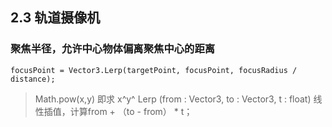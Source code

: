 ## 2.3 轨道摄像机
### 聚焦半径，允许中心物体偏离聚焦中心的距离
```
focusPoint = Vector3.Lerp(targetPoint, focusPoint, focusRadius / distance);
```



> Math.pow(x,y) 即求 x^y^ 
> Lerp (from : Vector3, to : Vector3, t : float)  线性插值，计算from + （to - from） * t；